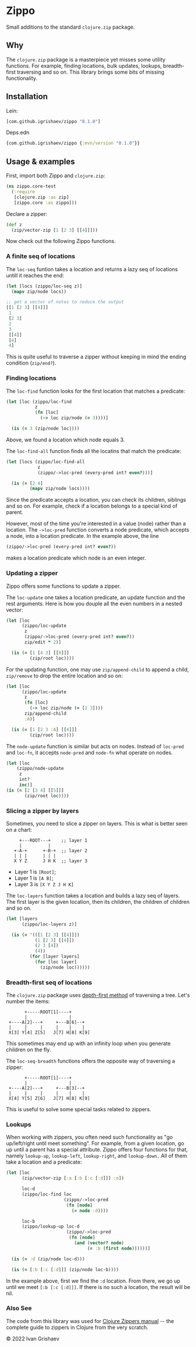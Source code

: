 # Zippo

Small additions to the standard `clojure.zip` package.

## Why

The `clojure.zip` package is a masterpiece yet misses some utility
functions. For example, finding locations, bulk updates, lookups, breadth-first
traversing and so on. This library brings some bits of missing functionality.

## Installation

Lein:

```clojure
[com.github.igrishaev/zippo "0.1.0"]
```

Deps.edn

```clojure
{com.github.igrishaev/zippo {:mvn/version "0.1.0"}}
```

## Usage & examples

First, import both Zippo and `clojure.zip`:

~~~clojure
(ns zippo.core-test
  (:require
   [clojure.zip :as zip]
   [zippo.core :as zippo]))
~~~

Declare a zipper:

~~~clojure
(def z
  (zip/vector-zip [1 [2 3] [[4]]]))
~~~

Now check out the following Zippo functions.

### A finite seq of locations

The `loc-seq` funtion takes a location and returns a lazy seq of locations
untill it reaches the end:

~~~clojure
(let [locs (zippo/loc-seq z)]
  (mapv zip/node locs))

;; get a vector of notes to reduce the output
[[1 [2 3] [[4]]]
 1
 [2 3]
 2
 3
 [[4]]
 [4]
 4]
~~~

This is quite useful to traverse a zipper without keeping in mind the ending
condition (`zip/end?`).

### Finding locations

The `loc-find` function looks for the first location that matches a predicate:

~~~clojure
(let [loc (zippo/loc-find
           z
           (fn [loc]
             (-> loc zip/node (= 3))))]

  (is (= 3 (zip/node loc))))
~~~

Above, we found a location which node equals 3.

The `loc-find-all` function finds all the locatins that match the predicate:

~~~clojure
(let [locs (zippo/loc-find-all
            z
            (zippo/->loc-pred (every-pred int? even?)))]

  (is (= [2 4]
         (mapv zip/node locs))))
~~~

Since the predicate accepts a location, you can check its children, siblings and
so on. For example, check if a location belongs to a special kind of parent.

However, most of the time you're interested in a value (node) rather than a
location. The `->loc-pred` function converts a node predicate, which accepts a
node, into a location predicate. In the example above, the line

~~~clojure
(zippo/->loc-pred (every-pred int? even?))
~~~

makes a location predicate which node is an even integer.

### Updating a zipper

Zippo offers some functions to update a zipper.

The `loc-update` one takes a location predicate, an update function and the rest
arguments. Here is how you douple all the even numbers in a nested vector:

~~~clojure
(let [loc
      (zippo/loc-update
       z
       (zippo/->loc-pred (every-pred int? even?))
       zip/edit * 2)]

  (is (= [1 [4 3] [[8]]]
         (zip/root loc))))
~~~

For the updating function, one may use `zip/append-child` to append a child,
`zip/remove` to drop the entire location and so on:

~~~clojure
(let [loc
      (zippo/loc-update
       z
       (fn [loc]
         (-> loc zip/node (= [2 3])))
       zip/append-child
       :A)]

  (is (= [1 [2 3 :A] [[4]]]
         (zip/root loc))))
~~~

The `node-update` function is similar but acts on nodes. Instead of `loc-pred`
and `loc-fn`, it accepts `node-pred` and `node-fn` what operate on nodes.

~~~clojure
(let [loc
    (zippo/node-update
     z
     int?
     inc)]
(is (= [2 [3 4] [[5]]]
       (zip/root loc))))
~~~

### Slicing a zipper by layers

Sometimes, you need to slice a zipper on layers. This is what is better seen on
a chart:

~~~
     +---ROOT---+    ;; layer 1
     |          |
   +-A-+      +-B-+  ;; layer 2
   | | |      | | |
   X Y Z      J H K  ;; layer 3
~~~

- Layer 1 is `[Root]`;
- Layer 1 is `[A B]`;
- Layer 3 is `[X Y Z J H K]`

The `loc-layers` function takes a location and builds a lazy seq of layers. The
first layer is the given location, then its children, the children of children
and so on.

~~~clojure
(let [layers
      (zippo/loc-layers z)]

  (is (= '(([1 [2 3] [[4]]])
           (1 [2 3] [[4]])
           (2 3 [4])
           (4))
         (for [layer layers]
           (for [loc layer]
             (zip/node loc))))))
~~~

### Breadth-first seq of locations

[depth-first]: https://en.wikipedia.org/wiki/Depth-first_search

The `clojure.zip` package uses [depth-first method][depth-first] of traversing a
tree. Let's number the items:

~~~
       +-----ROOT[1]----+
       |                |
 +----A[2]---+     +---B[6]--+
 |     |     |     |    |    |
 X[3] Y[4] Z[5]   J[7] H[8] K[9]
~~~

This sometimes may end up with an infinity loop when you generate children
on the fly.

The `loc-seq-breadth` functions offers the opposite way of traversing a zipper:

~~~
       +-----ROOT[1]----+
       |                |
 +----A[2]---+     +---B[3]--+
 |     |     |     |    |    |
 X[4] Y[5] Z[6]   J[7] H[8] K[9]
~~~

This is useful to solve some special tasks related to zippers.

### Lookups

When working with zippers, you often need such functionality as "go
up/left/right until meet something". For example, from a given location, go up
until a parent has a special attribute. Zippo offers four functions for that,
namely `lookup-up`, `lookup-left`, `lookup-right`, and `lookup-down.` All of
them take a location and a predicate:

~~~clojure
(let [loc
      (zip/vector-zip [:a [:b [:c [:d]]] :e])

      loc-d
      (zippo/loc-find loc
                      (zippo/->loc-pred
                       (fn [node]
                         (= node :d))))

      loc-b
      (zippo/lookup-up loc-d
                       (zippo/->loc-pred
                        (fn [node]
                          (and (vector? node)
                               (= :b (first node))))))]

  (is (= :d (zip/node loc-d)))

  (is (= [:b [:c [:d]]] (zip/node loc-b))))
~~~

In the example above, first we find the `:d` location. From there, we go up
until we meet `[:b [:c [:d]]]`. If there is no such a location, the result will
be nil.

### Also See

[zippers-guide]: https://grishaev.me/en/clojure-zippers/

The code from this library was used for [Clojure Zippers manual][zippers-guide]
-- the complete guide to zippers in Clojure from the very scratch.

&copy; 2022 Ivan Grishaev
